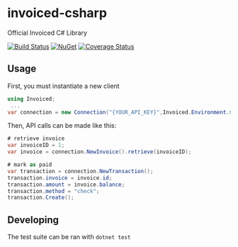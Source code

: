 # invoiced-csharp
Official Invoiced C# Library

[![Build Status](https://travis-ci.org/Invoiced/invoiced-csharp.svg?branch=master)](https://travis-ci.org/Invoiced/invoiced-csharp) [![NuGet](https://img.shields.io/nuget/v/Invoiced.svg)](https://www.nuget.org/packages/Invoiced/)
[![Coverage Status](https://coveralls.io/repos/github/Invoiced/invoiced-csharp/badge.svg?branch=master)](https://coveralls.io/github/Invoiced/invoiced-csharp?branch=master)

## Usage

First, you must instantiate a new client

```c#
using Invoiced;
 ...
var connection = new Connection("{YOUR_API_KEY}",Invoiced.Environment.sandbox);
```

Then, API calls can be made like this:
```c#
# retrieve invoice
var invoiceID = 1;
var invoice = connection.NewInvoice().retrieve(invoiceID);

# mark as paid
var transaction = connection.NewTransaction();
transaction.invoice = invoice.id;
transaction.amount = invoice.balance;
transaction.method = "check";
transaction.Create();
```

## Developing


The test suite can be ran with `dotnet test`
